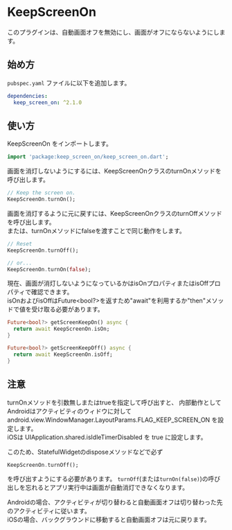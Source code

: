 # KeepScreenOn

このプラグインは、自動画面オフを無効にし、画面がオフにならないようにします。

## 始め方

`pubspec.yaml` ファイルに以下を追加します。

```yaml
dependencies:
  keep_screen_on: ^2.1.0
```

## 使い方

KeepScreenOn をインポートします。

```dart
import 'package:keep_screen_on/keep_screen_on.dart';
```

画面を消灯しないようにするには、KeepScreenOnクラスのturnOnメソッドを呼び出します。 

```dart
// Keep the screen on.
KeepScreenOn.turnOn();
```

画面を消灯するように元に戻すには、KeepScreenOnクラスのturnOffメソッドを呼び出します。  
または、turnOnメソッドにfalseを渡すことで同じ動作をします。

```dart
// Reset
KeepScreenOn.turnOff();

// or...
KeepScreenOn.turnOn(false);
```

現在、画面が消灯しないようになっているかはisOnプロパティまたはisOffプロパティで確認できます。  
isOnおよびisOffはFuture<bool?>を返すため"await"を利用するか"then"メソッドで値を受け取る必要があります。

```dart
Future<bool?> getScreenKeepOn() async {
  return await KeepScreenOn.isOn; 
}

Future<bool?> getScreenKeepOff() async {
  return await KeepScreenOn.isOff;
}
```

## 注意

turnOnメソッドを引数無しまたはtrueを指定して呼び出すと、
内部動作としてAndroidはアクティビティのウィドウに対して android.view.WindowManager.LayoutParams.FLAG_KEEP_SCREEN_ON を設定します。  
iOSは UIApplication.shared.isIdleTimerDisabled を true に設定します。

このため、StatefulWidgetのdisposeメソッドなどで必ず
```dart
KeepScreenOn.turnOff();
```
を呼び出すようにする必要があります。
```turnOff```(または```turnOn(false)```)の呼び出しを忘れるとアプリ実行中は画面が自動消灯できなくなります。

Androidの場合、アクティビティが切り替わると自動画面オフは切り替わった先のアクティビティに従います。  
iOSの場合、バックグラウンドに移動すると自動画面オフは元に戻ります。